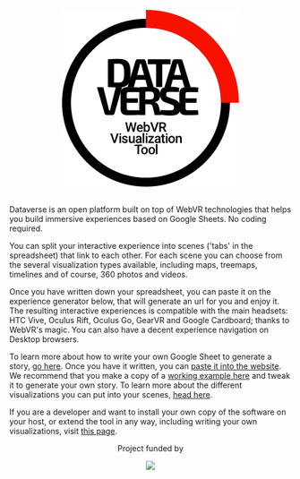 <p align="center"><img src="dataverse-logo.png"/></p>

##

Dataverse is an open platform built on top of WebVR technologies that helps you build immersive experiences based on Google Sheets. No coding required.

You can split your interactive experience into scenes ('tabs' in the spreadsheet) that link to each other. For each scene you can choose from the several visualization types available, including maps, treemaps, timelines and of course, 360 photos and videos.

Once you have written down your spreadsheet, you can paste it on the experience generator below, that will generate an url for you and enjoy it. The resulting interactive experiences is compatible with the main headsets: HTC Vive, Oculus Rift, Oculus Go, GearVR and Google Cardboard; thanks to WebVR's magic. You can also have a decent experience navigation on Desktop browsers.

To learn more about how to write your own Google Sheet to generate a story, [go here](). Once you have it written, you can [paste it into the website](https://dataverse.xyz/#generate). We recommend that you make a copy of a [working example here]() and tweak it to generate your own story. To learn more about the different visualizations you can put into your scenes, [head here]().

If you are a developer and want to install your own copy of the software on your host, or extend the tool in any way, including writing your own visualizations, visit [this page]().


<p align="center">Project funded by</p>
<p align="center"><a href="https://medium.com/journalism360"><img src="wiki/images/journalism360.png"/></p></a>

